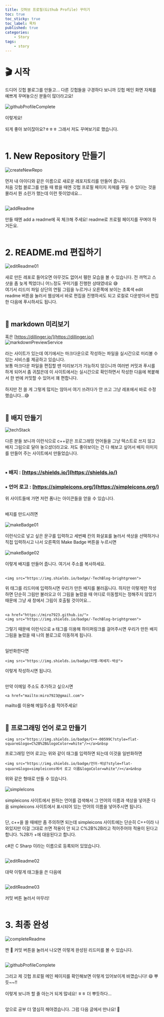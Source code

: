 ```yaml
---
title: 깃허브 프로필(Github Profile) 꾸미기
toc: true
toc_sticky: true
toc_label: 목차
published: true
categories:
    - Story
tags:
    - story
---
```


# 🎬 시작<br>
드디어 깃헙 블로그를 만들고... 다른 깃헙들을 구경하다 보니까 깃헙 메인 화면 자체를 예쁘게 꾸며놓으신 분들이 많더라고요!<br><br>
![githubProfileComplete](../../assets/images/githubProfileComplete.png)<br><br>
이렇게요!<br><br>
되게 좋아 보이잖아요?ㅎㅎㅎ 그래서 저도 꾸며보기로 했습니다.<br><br>

# 1. New Repository 만들기<br>
![createNewRepo](../../assets/images/createNewRepo.png)<br><br>
먼저 내 아이디와 같은 이름으로 새로운 레포지토리를 만들어 줍니다.<br>
처음 깃헙 블로그를 만들 때 봤을 때엔 깃헙 프로필 페이지 자체를 꾸밀 수 있다는 것을 몰라서 뭔 소린가 했는데 이런 뜻이었네요...<br><br>

![addReadme](../../assets/images/addReadme.png)<br><br>
만들 때엔 add a readme에 꼭 체크해 주세요! readme로 프로필 페이지를 꾸며야 하거든요.<br><br>

# 2. README.md 편집하기<br>
![editReadme01](../../assets/images/editReadme01.png)<br><br>
새로 만든 레포로 들어오면 아무것도 없어서 휑한 모습을 볼 수 있습니다. 전 까먹고 스샷을 좀 늦게 찍었더니 어느정도 꾸미기를 진행한 상태였네요 😅 <br>
여기서 리드미 파일 상단의 연필 그림을 누르거나 오른쪽에 보이는 초록색 edit readme 버튼을 눌러서 웹상에서 바로 편집을 진행하셔도 되고 로컬로 다운받아서 편집한 다음에 푸시하셔도 됩니다.<br><br>

## 🔸 markdown 미리보기<br>
혹은 [https://dillinger.io/](https://dillinger.io/)<br>
![markdownPreviewService](../../assets/images/markdownPreviewService.png)<br><br>
라는 사이트가 있는데 여기에서는 마크다운으로 작성하는 파일을 실시간으로 미리볼 수 있는 서비스를 제공하고 있습니다.<br>
보통 마크다운 파일을 편집할 땐 미리보기가 가능하지 않으니까 여러번 커밋과 푸시를 하게 되어서 좀 귀찮은데 이 사이트에서는 실시간으로 확인하면서 작성한 다음에 복붙해서 한 번에 커밋할 수 있어서 꽤 편합니다.<br><br>
하지만 전 쓸 게 그렇게 많지는 않아서 여기 쓰려다가 안 쓰고 그냥 레포에서 바로 수정했습니다...😅<br><br>

## 🔸 배지 만들기<br>
![techStack](../../assets/images/techStack.png)<br><br>
다른 분들 보니까 이런식으로 c++같은 프로그래밍 언어들을 그냥 텍스트로 쓰지 않고 배지 그림으로 달아 놓으셨더라고요. 저도 좋아보이는 건 다 해보고 싶어서 배지 이미지를 만들어 주는 사이트에서 만들었습니다.<br><br>

### ▪️ 배지 : [https://shields.io/](https://shields.io/)
### ▪️ 언어 로고 : [https://simpleicons.org/](https://simpleicons.org/)<br>
위 사이트들에 가면 저런 폼나는 아이콘들을 얻을 수 있습니다.<br><br>

배지를 만드시려면<br><br>
![makeBadge01](../../assets/images/makeBadge01.png)<br><br>
이런식으로 넣고 싶은 문구를 입력하고 세번째 칸의 화살표를 눌러서 색상을 선택하거나 직접 입력하시고 나서 오른쪽의 Make Badge 버튼을 누르시면 <br><br>
![makeBadge02](../../assets/images/makeBadge02.png)<br><br>
이렇게 배지를 만들어 줍니다. 여기서 주소를 복사하세요.<br><br>
```
<img src="https://img.shields.io/badge/-TechBlog-brightgreen">
```
위 태그를 리드미에 입력하시면 우리가 만든 배지를 불러옵니다. 하지만 이렇게만 작성하면 단순히 그림만 불러오고 이 그림을 눌렀을 때 어디로 이동할지는 정해주지 않았기 때문에 그냥 새 창에서 그림이 호출될 것이어요... <br><br>
```
<a href="https://miro7923.github.io/">
<img src="https://img.shields.io/badge/-TechBlog-brightgreen">
```
그렇기 때문에 이런식으로 a 태그를 이용해 하이퍼링크를 걸어주시면 우리가 만든 배지 그림을 눌렀을 때 나의 블로그로 이동하게 됩니다.<br><br>

일반화한다면 <br>
```
<img src="https://img.shields.io/badge/라벨-메세지-색상">
```
이렇게 작성하시면 됩니다.<br><br>

만약 이메일 주소도 추가하고 싶으시면 <br>
```
<a href="mailto:miro7923@gmail.com">
```
mailto를 이용해 메일주소를 적어주세요!<br><br>

## 🔸 프로그래밍 언어 로고 만들기<br>
```
<img src="https://img.shields.io/badge/C++-00599C?style=flat-square&logo=C%2B%2B&logoColor=white"/></a>&nbsp 
```
프로그래밍 언어 로고는 위와 같이 태그를 입력하면 되는데 이것을 일반화하면<br>
```
<img src="https://img.shields.io/badge/언어-색상?style=flat-square&logo=simpleicons에서 로고 이름&logoColor=white"/></a>&nbsp 
```
위와 같은 형태로 만들 수 있습니다.<br><br>
![simpleIcons](../../assets/images/simpleIcons.png)<br><br>
simpleicons 사이트에서 원하는 언어를 검색해서 그 언어의 이름과 색상을 넣어준 다음 simpleicons 사이트에서 표시되어 있는 언어의 이름을 넣어주시면 됩니다. <br><br>

단, c++을 쓸 때에만 좀 주의하면 되는데 simpleicons 사이트에는 단순히 C++이라 나와있지만 이걸 그대로 쓰면 적용이 안 되고 C%2B%2B라고 적어주어야 적용이 된다고 합니다. %2B가 +에 대응된다고 합니다.<br><br>
c#은 C Sharp 이라는 이름으로 등록되어 있었습니다.<br><br> 

![editReadme02](../../assets/images/editReadme02.png)<br><br>
대략 이렇게 태그들을 쓴 다음에 <br><br>

![editReadme03](../../assets/images/editReadme03.png)<br><br>
커밋 버튼 눌러서 마무리!<br><br>

# 3. 최종 완성<br>
![completeReadme](../../assets/images/completeReadme.png)<br><br>
짠 👏 커밋 버튼을 눌러서 나오면 이렇게 완성된 리드미를 볼 수 있습니다.<br><br>

![githubProfileComplete](../../assets/images/githubProfileComplete.png)<br><br>
그리고 제 깃헙 프로필 메인 페이지를 확인해보면 이렇게 있어보이게 바꼈습니다! 😄 뿌듯~~!!<br><br>
이렇게 보니까 할 줄 아는거 되게 많네요! ㅎㅎ 더 뿌듯하다...<br><br>

앞으로 공부 더 열심히 해야겠습니다. 그럼 다음 글에서 만나요! 👋<br>
